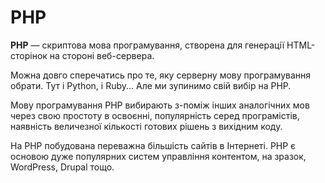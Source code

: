 # PHP

**PHP** — скриптова мова програмування, створена для генерації HTML-сторінок на стороні веб-сервера.

Можна довго сперечатись про те, яку серверну мову програмування обрати. Тут і Python, і Ruby... Але ми зупинимо свій вибір на PHP.

Мову програмування PHP вибирають з-поміж інших аналогічних мов через свою простоту в освоєнні, популярність серед програмістів, наявність величезної кількості готових рішень з вихідним коду.

На РНР побудована переважна більшість сайтів в Інтернеті. РНР є основою дуже популярних систем управління контентом, на зразок, WordPress, Drupal тощо.